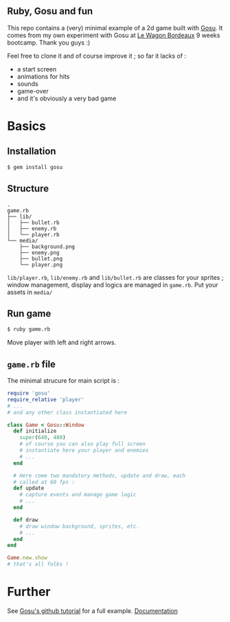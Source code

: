 Ruby, Gosu and fun
------------------

This repo contains a (very) minimal example of a 2d game built with
[Gosu](https://www.libgosu.org/ruby.html).
It comes from my own experiment with Gosu at
[Le Wagon Bordeaux](https://www.lewagon.com/fr/bordeaux) 9 weeks bootcamp.
Thank you guys :)

Feel free to clone it and of course improve it ; so far it lacks of :

* a start screen
* animations for hits
* sounds
* game-over
* and it's obviously a very bad game

# Basics

## Installation

```bash
$ gem install gosu
```

## Structure
```
.
game.rb
├── lib/
│   ├── bullet.rb
│   ├── enemy.rb
│   └── player.rb
└── media/
    ├── background.png
    ├── enemy.png
    ├── bullet.png
    └── player.png
```

`lib/player.rb`, `lib/enemy.rb` and `lib/bullet.rb` are classes for your sprites ; window management, display and logics are managed in `game.rb`. Put your assets in `media/`

## Run game

```bash
$ ruby game.rb
```

Move player with left and right arrows.

## `game.rb` file

The minimal strucure for main script is  :

```ruby
require 'gosu'
require_relative 'player'
# ...
# and any other class instantiated here

class Game < Gosu::Window
  def initialize
    super(640, 480)
    # of course you can also play full screen
    # instantiate here your player and enemies
    # ...
  end

  # Here come two mandatory methods, update and draw, each
  # called at 60 fps :
  def update
    # capture events and manage game logic
    # ...
  end

  def draw
    # draw window background, sprites, etc.
    # ...
  end
end

Game.new.show
# that's all folks !
```

# Further

See [Gosu's github tutorial](https://github.com/gosu/gosu/wiki/Ruby-Tutorial) for a full example.
[Documentation](http://www.rubydoc.info/github/gosu/gosu)

